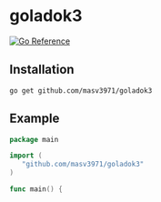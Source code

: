 # goladok3

[![Go Reference](https://pkg.go.dev/badge/github.com/masv3971/goladok3.svg)](https://pkg.go.dev/github.com/masv3971/goladok3)

## Installation 
```
go get github.com/masv3971/goladok3
 ```

 ## Example
 ```go
 package main

import (
    "github.com/masv3971/goladok3"
)

func main() {
    